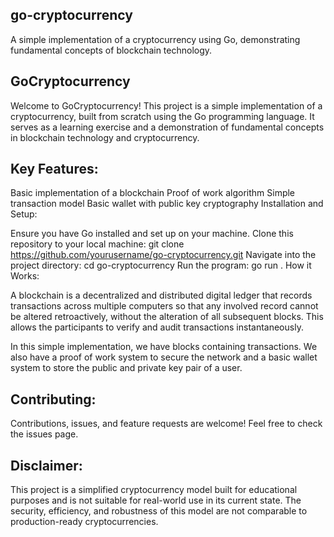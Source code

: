 ## go-cryptocurrency
A simple implementation of a cryptocurrency using Go, demonstrating fundamental concepts of blockchain technology.


## GoCryptocurrency
Welcome to GoCryptocurrency! This project is a simple implementation of a cryptocurrency, built from scratch using the Go programming language. It serves as a learning exercise and a demonstration of fundamental concepts in blockchain technology and cryptocurrency.

## Key Features:

Basic implementation of a blockchain
Proof of work algorithm
Simple transaction model
Basic wallet with public key cryptography
Installation and Setup:

Ensure you have Go installed and set up on your machine.
Clone this repository to your local machine: git clone https://github.com/yourusername/go-cryptocurrency.git
Navigate into the project directory: cd go-cryptocurrency
Run the program: go run .
How it Works:

A blockchain is a decentralized and distributed digital ledger that records transactions across multiple computers so that any involved record cannot be altered retroactively, without the alteration of all subsequent blocks. This allows the participants to verify and audit transactions instantaneously.

In this simple implementation, we have blocks containing transactions. We also have a proof of work system to secure the network and a basic wallet system to store the public and private key pair of a user.

## Contributing:

Contributions, issues, and feature requests are welcome! Feel free to check the issues page.

## Disclaimer:

This project is a simplified cryptocurrency model built for educational purposes and is not suitable for real-world use in its current state. The security, efficiency, and robustness of this model are not comparable to production-ready cryptocurrencies.
